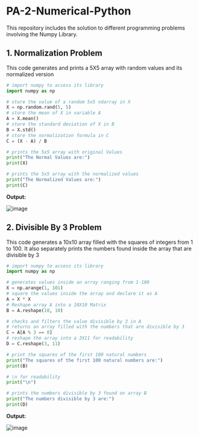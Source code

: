 # PA-2-Numerical-Python
This repository includes the solution to different programming problems involving the Numpy Library. 

## 1. Normalization Problem
This code generates and prints a 5X5 array with random values and its normalized version 
```python
# import numpy to access its library
import numpy as np

# store the value of a random 5x5 ndarray in X
X = np.random.rand(5, 5)
# store the mean of X in variable A
A = X.mean()
# store the standard deviation of X in B
B = X.std()
# store the normalization formula in C
C = (X - A) / B

# prints the 5x5 array with original Values
print("The Normal Values are:")
print(X)

# prints the 5x5 array with the normalized values
print("The Normalized Values are:")
print(C)
```
**Output:** 

![image](https://github.com/user-attachments/assets/f5f13a19-2b67-4ea8-a52a-ee6f63b935d0)

## 2. Divisible By 3 Problem
This code generates a 10x10 array filled with the squares of integers from 1 to 100. It also separately prints the numbers found inside the array that are divisible by 3 
```python
# import numpy to access its library
import numpy as np

# generates values inside an array ranging from 1-100 
X = np.arange(1, 101)
# square the values inside the array and declare it as A 
A = X * X
# Reshape array A into a 10X10 Matrix
B = A.reshape(10, 10)

# checks and filters the value divisible by 3 in A 
# returns an array filled with the numbers that are divisible by 3
C = A[A % 3 == 0]
# reshape the array into a 3X11 for readability 
D = C.reshape(3, 11)

# print the squares of the first 100 natural numbers
print("The squares of the first 100 natural numbers are:")
print(B)

# \n for readability 
print("\n") 

# prints the numbers divisible by 3 found on array B 
print("The numbers divisible by 3 are:")
print(D)
```
**Output:** 

![image](https://github.com/user-attachments/assets/152bf7e6-133f-42eb-a954-aae979a0bcc5)
